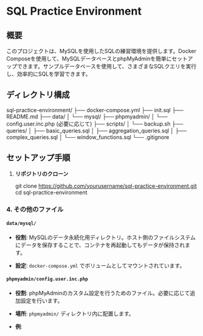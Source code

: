 # SQL Practice Environment

## 概要

このプロジェクトは、MySQLを使用したSQLの練習環境を提供します。Docker Composeを使用して、MySQLデータベースとphpMyAdminを簡単にセットアップできます。サンプルデータベースを使用して、さまざまなSQLクエリを実行し、効率的にSQLを学習できます。

## ディレクトリ構成

sql-practice-environment/
├── docker-compose.yml
├── init.sql
├── README.md
├── data/
│   └── mysql/
├── phpmyadmin/
│   └── config.user.inc.php (必要に応じて)
├── scripts/
│   └── backup.sh
├── queries/
│   ├── basic_queries.sql
│   ├── aggregation_queries.sql
│   ├── complex_queries.sql
│   └── window_functions.sql
└── .gitignore


## セットアップ手順

1. **リポジトリのクローン**

   git clone https://github.com/yourusername/sql-practice-environment.git
   cd sql-practice-environment



### 4. その他のファイル

#### `data/mysql/`

- **役割**: MySQLのデータ永続化用ディレクトリ。ホスト側のファイルシステムにデータを保存することで、コンテナを再起動してもデータが保持されます。
  
- **設定**: `docker-compose.yml` でボリュームとしてマウントされています。

#### `phpmyadmin/config.user.inc.php`

- **役割**: phpMyAdminのカスタム設定を行うためのファイル。必要に応じて追加設定を行います。
  
- **場所**: `phpmyadmin/` ディレクトリ内に配置します。

- **例**:
  
  <?php
  /* MySQL server hostname */
  $cfg['Servers'][1]['host'] = 'db';
  /* User for advanced features */
  $cfg['Servers'][1]['controluser'] = 'user';
  $cfg['Servers'][1]['controlpass'] = 'password';
  /* Storage database and tables */
  $cfg['Servers'][1]['pmadb'] = 'phpmyadmin';
  $cfg['Servers'][1]['bookmarktable'] = 'pma__bookmark';
  $cfg['Servers'][1]['relation'] = 'pma__relation';
  $cfg['Servers'][1]['table_info'] = 'pma__table_info';
  $cfg['Servers'][1]['table_coords'] = 'pma__table_coords';
  $cfg['Servers'][1]['pdf_pages'] = 'pma__pdf_pages';
  $cfg['Servers'][1]['column_info'] = 'pma__column_info';
  $cfg['Servers'][1]['history'] = 'pma__history';
  $cfg['Servers'][1]['designer_coords'] = 'pma__designer_coords';
  ?>
